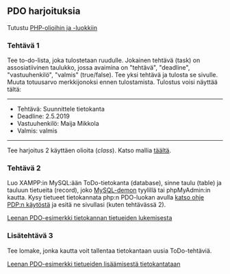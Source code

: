 ## PDO harjoituksia

Tutustu [PHP-olioihin ja -luokkiin](./php-luokat.html)

### Tehtävä 1

Tee to-do-lista, joka tulostetaan ruudulle. Jokainen tehtävä (task) on assosiatiivinen taulukko, jossa avaimina on "tehtävä", "deadline", "vastuuhenkilö", "valmis" (true/false). Tee yksi tehtävä ja tulosta se sivulle. Muuta totuusarvo merkkijonoksi ennen tulostamista. Tulostus voisi näyttää tältä:

---

- Tehtävä: Suunnittele tietokanta
- Deadline: 2.5.2019
- Vastuuhenkilö: Maija Mikkola
- Valmis: valmis

---
Tee harjoitus 2 käyttäen olioita (*class*). Katso mallia [täältä](https://otredu.github.io/js-php/php-jatko.html).

### Tehtävä 2

Luo XAMPP:in MySQL:ään ToDo-tietokanta (database), sinne taulu (table) ja tauluun tietueita (record), joko [MySQL-demon](https://otredu.github.io/js-php/mysql.html) tyylillä tai phpMyAdmin:in kautta. Kysy tietueet tietokannata php:n PDO-luokan avulla [katso ohje PDP:n käytöstä](http://www.leeniemi.net/sasp18/index.php?sivu=phpm15) ja esitä ne sivullasi (kuten tehtävässä 2).

[Leenan PDO-esimerkki tietokannan tietueiden lukemisesta](http://www.leeniemi.net/sasp18/index.php?sivu=pdemo14)

### Lisätehtävä 3

Tee lomake, jonka kautta voit tallentaa tietokantaan uusia ToDo-tehtäviä.

[Leenan PDO-esimerkki tietueiden lisäämisestä tietokantataan](http://www.leeniemi.net/sasp18/index.php?sivu=pdemo15)